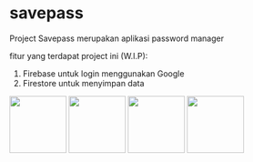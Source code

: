 # savepass

Project Savepass merupakan aplikasi password manager

fitur yang terdapat project ini (W.I.P):
1. Firebase untuk login menggunakan Google
2. Firestore untuk menyimpan data
<p float="left">
  <img src="https://user-images.githubusercontent.com/86558365/205647352-cf8903a9-26cb-431e-864d-7f595f2cff4c.jpeg" width="100">
  <img src="https://user-images.githubusercontent.com/86558365/205647360-c24be127-c9cd-4b62-9efe-96b927235a1f.jpeg" width="100">
  <img src="https://user-images.githubusercontent.com/86558365/205647364-a3b30ff5-856f-48dc-9b77-343f5be63995.jpeg" width="100">
  <img src="https://user-images.githubusercontent.com/86558365/205647372-0bee5517-67e2-46bb-9bdd-a7f1f915bc27.jpeg" width="100">
</p>



